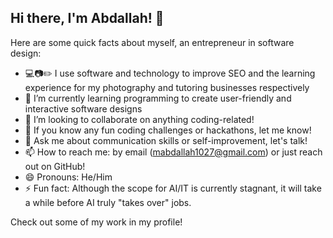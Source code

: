 ## Hi there, I'm Abdallah! 👋 

Here are some quick facts about myself, an entrepreneur in software design:

- 💻📷✏️ I use software and technology to improve SEO and the learning experience for my photography and tutoring businesses respectively  
- 🌱 I’m currently learning programming to create user-friendly and interactive software designs
- 👯 I’m looking to collaborate on anything coding-related!
- 🤔 If you know any fun coding challenges or hackathons, let me know!
- 💬 Ask me about communication skills or self-improvement, let's talk!
- 📫 How to reach me: by email (mabdallah1027@gmail.com) or just reach out on GitHub!
- 😄 Pronouns: He/Him
- ⚡ Fun fact: Although the scope for AI/IT is currently stagnant, it will take a while before AI truly "takes over" jobs.

Check out some of my work in my profile!
